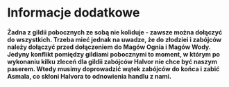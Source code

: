 # Informacje dodatkowe

#### Żadna z gildii pobocznych ze sobą nie koliduje - zawsze można dołączyć do wszystkich. Trzeba mieć jednak na uwadze, że do złodziei i zabójców należy dołączyć przed dołączeniem do Magów Ognia i Magów Wody. Jedyny konflikt pomiędzy gildiami pobocznymi to moment, w którym po wykonaniu kilku zleceń dla gildii zabójców Halvor nie chce być naszym paserem. Wtedy musimy doprowadzić wątek zabójców do końca i zabić Asmala, co skłoni Halvora to odnowienia handlu z nami.
